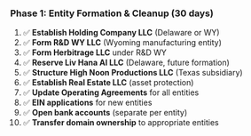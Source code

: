 ### Phase 1: Entity Formation & Cleanup (30 days)

1. ✅ **Establish Holding Company LLC** (Delaware or WY)
2. ✅ **Form R&D WY LLC** (Wyoming manufacturing entity)
3. ✅ **Form Herbitrage LLC** under R&D WY
4. ✅ **Reserve Liv Hana AI LLC** (Delaware, future formation)
5. ✅ **Structure High Noon Productions LLC** (Texas subsidiary)
6. ✅ **Establish Real Estate LLC** (asset protection)
7. ✅ **Update Operating Agreements** for all entities
8. ✅ **EIN applications** for new entities
9. ✅ **Open bank accounts** (separate per entity)
10. ✅ **Transfer domain ownership** to appropriate entities
